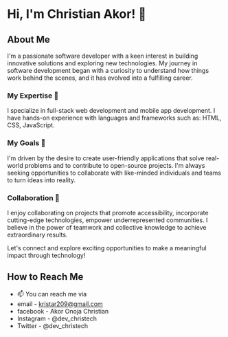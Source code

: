 # Hi, I'm Christian Akor! 👋

## About Me

I'm a passionate software developer with a keen interest in building innovative solutions and exploring new technologies. My journey in software development began with a 
curiosity to understand how things work behind the scenes, and it has evolved into a fulfilling career.

### My Expertise 👀
I specialize in full-stack web development and mobile app development. I have hands-on experience with languages and frameworks such as:
HTML, CSS, JavaScript.

### My Goals 🌱
I'm driven by the desire to create user-friendly applications that solve real-world problems and to contribute to open-source projects. 
I'm always seeking opportunities to collaborate with like-minded individuals and teams to turn ideas into reality.

### Collaboration 💞️
I enjoy collaborating on projects that promote accessibility, incorporate cutting-edge technologies, empower underrepresented communities.
I believe in the power of teamwork and collective knowledge to achieve extraordinary results.

Let's connect and explore exciting opportunities to make a meaningful impact through technology!
## How to Reach Me
- 📫 You can reach me via
- email     - kristar209@gmail.com
- facebook  - Akor Onoja Christian
- Instagram - @dev_christech
- Twitter   - @dev_christech
  
<!--- 
Feel free to explore my repositories and connect with me on social media. Let's code something awesome together! 🚀
--->
